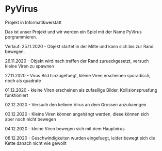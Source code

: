 # PyVirus
Projekt in Informatikwerstatt

Das ist unser Projekt und wir werden ein Spiel mit der Name PyVirus porgrammieren.

Verlauf:
25.11.2020 - Objekt startet in der Mitte und kann sich bis zur Rand bewegen.

26.11.2020 - Objekt wird nach treffen der Rand zurueckgesetzt, versuch kleine Viren zu spawnen

27.11.2020 - Virus Bild hinzugefuegt, kleine Viren erscheinen sporadisch, noch als quadrate

01.12.2020 - kleine Viren erscheinen als zufaellige Bilder, Kollisionspruefung funktioniert

02.12.2020 - Versuch den kelinen Virus an dem Grossen anzuhaengen

03.12.2020 - Kleine Viren können angehängt werden, diese können sich aber noch nicht bewegen

04.12.2020 - kleine Viren bewegen sich mit dem Hauptvirus

08.12.2020 - Geschwindigkeiten wurden eingefuegt, leider bewegt sich die Kette danach nicht wie gewollt
